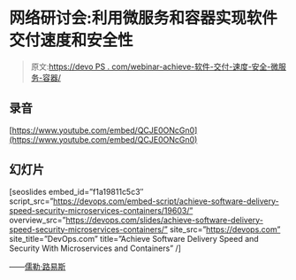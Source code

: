 # 网络研讨会:利用微服务和容器实现软件交付速度和安全性

> 原文:[https://devo PS . com/webinar-achieve-软件-交付-速度-安全-微服务-容器/](https://devops.com/webinar-achieve-software-delivery-speed-security-microservices-containers/)

## 录音

[https://www.youtube.com/embed/QCJE0ONcGn0](https://www.youtube.com/embed/QCJE0ONcGn0)

## 幻灯片

[seoslides embed_id=”f1a19811c5c3″ script_src=”https://devops.com/embed-script/achieve-software-delivery-speed-security-microservices-containers/19603/” overview_src=”https://devops.com/slides/achieve-software-delivery-speed-security-microservices-containers/” site_src=”https://devops.com” site_title=”DevOps.com” title=”Achieve Software Delivery Speed and Security With Microservices and Containers” /]

——[儒勒·路易斯](https://devops.com/author/jules/)